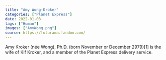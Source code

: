 ```yaml
---
title: "Amy Wong-Kroker"
categories: ["Planet Express"]
date: 2022-01-03
tags: ["Human"]
images: ["AmyWong.png"]
source: https://futurama.fandom.com/
---
```

Amy Kroker (née Wong), Ph.D. (born November or December 2979)[1] is the wife of Kif Kroker, and a member of the Planet Express delivery service.

